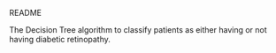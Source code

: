 README

The Decision Tree algorithm to classify patients as either having or not having diabetic retinopathy.